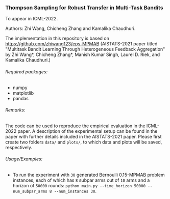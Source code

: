 ### Thompson Sampling for Robust Transfer in Multi-Task Bandits

To appear in ICML-2022.

Authors: Zhi Wang, Chicheng Zhang and Kamalika Chaudhuri.

The implementation in this repository is based on https://github.com/zhiwang123/eps-MPMAB (AISTATS-2021 paper titled 
"Multitask Bandit Learning Through Heterogeneous Feedback Aggregation" by Zhi Wang*, Chicheng Zhang*, Manish Kumar Singh, 
Laurel D. Riek, and Kamalika Chaudhuri.)

###### Required packages:
- numpy
- matplotlib
- pandas

###### Remarks:
The code can be used to reproduce the empirical evaluation in the ICML-2022 paper.
A description of the experimental setup can be found in the paper with further details included in the AISTATS-2021 paper.
Please first create two folders `data/` and `plots/`, 
to which data and plots will be saved, respectively.

###### Usage/Examples:
- To run the experiment with `30` generated Bernoulli 0.15-MPMAB problem instances, 
 each of which has `8` subpar arms out of `10` arms and a horizon of `50000` rounds:
`python main.py --time_horizon 50000 --num_subpar_arms 8 --num_instances 30`.
